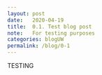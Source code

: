 ```yaml
---
layout: post
date:   2020-04-19
title:  0.1. Test blog post
note:   For testing purposes
categories: blogUW
permalink: /blog/0-1
---
```

TESTING